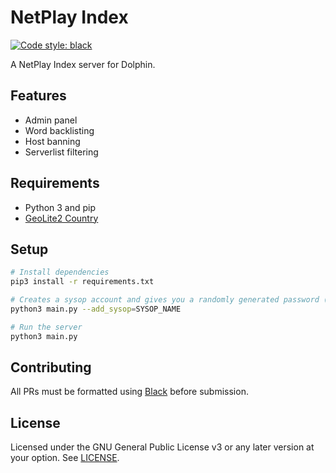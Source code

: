 # NetPlay Index
<a href="https://github.com/ambv/black"><img alt="Code style: black" src="https://img.shields.io/badge/code%20style-black-000000.svg"></a>
  

A NetPlay Index server for Dolphin.

## Features

 - Admin panel
 - Word backlisting
 - Host banning
 - Serverlist filtering

## Requirements

- Python 3 and pip
- [GeoLite2 Country](https://dev.maxmind.com/geoip/geoip2/geolite2/)

## Setup

```bash
# Install dependencies
pip3 install -r requirements.txt

# Creates a sysop account and gives you a randomly generated password (can be changed later)
python3 main.py --add_sysop=SYSOP_NAME

# Run the server
python3 main.py
```

## Contributing

All PRs must be formatted using [Black](https://github.com/ambv/black) before submission.

## License

Licensed under the GNU General Public License v3 or any later version at your option.
See [LICENSE](LICENSE).

